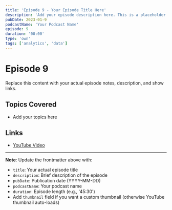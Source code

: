 ```yaml
---
title: 'Episode 9 - Your Episode Title Here'
description: 'Add your episode description here. This is a placeholder for your podcast episode.'
pubDate: 2023-01-9
podcastName: 'Your Podcast Name'
episode: 9
duration: '00:00'
type: 'own'
tags: ['analytics', 'data']
---
```


# Episode 9

Replace this content with your actual episode notes, description, and show links.

## Topics Covered
- Add your topics here

## Links
- [YouTube Video](https://www.youtube.com/watch?v=REPLACE_WITH_YOUR_VIDEO_ID)

---

**Note**: Update the frontmatter above with:
- `title`: Your actual episode title
- `description`: Brief description of the episode
- `pubDate`: Publication date (YYYY-MM-DD)
- `podcastName`: Your podcast name
- `duration`: Episode length (e.g., '45:30')
- Add `thumbnail` field if you want a custom thumbnail (otherwise YouTube thumbnail auto-loads)
